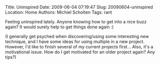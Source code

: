Title: Uninspired
Date: 2009-06-04 07:19:47
Slug: 20090604-uninspired
Location: Home
Authors: Michiel Scholten
Tags: rant

<p>Feeling uninspired lately. Anyone knowing how to get into a nice buzz again? It would surely help to get things done again :)</p>

<p>(I generally get psyched when discovering/using some interesting new technique, and I have some ideas for using multiple in a new project. However, I'd like to finish several of my current projects first... Also, it's a motivational issue. How do I get motivated for an older project again? Any tips?)</p>